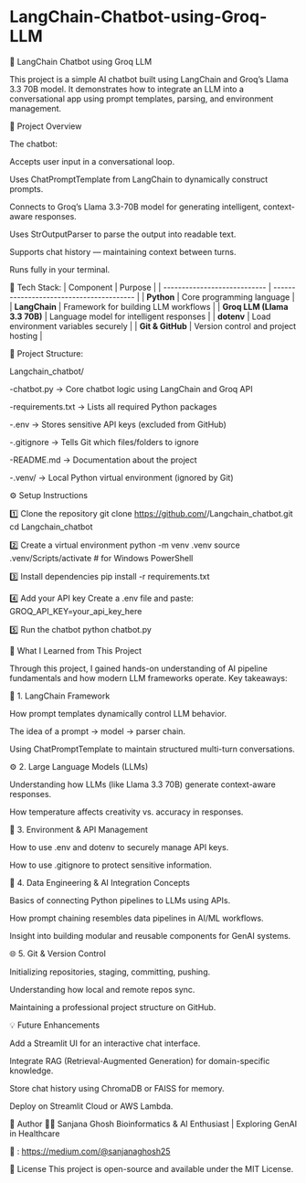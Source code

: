 # LangChain-Chatbot-using-Groq-LLM
🧬 LangChain Chatbot using Groq LLM

This project is a simple AI chatbot built using LangChain and Groq’s Llama 3.3 70B model.
It demonstrates how to integrate an LLM into a conversational app using prompt templates, parsing, and environment management.

🚀 Project Overview

The chatbot:

Accepts user input in a conversational loop.

Uses ChatPromptTemplate from LangChain to dynamically construct prompts.

Connects to Groq’s Llama 3.3-70B model for generating intelligent, context-aware responses.

Uses StrOutputParser to parse the output into readable text.

Supports chat history — maintaining context between turns.

Runs fully in your terminal.

🧰 Tech Stack:
| Component                    | Purpose                                  |
| ---------------------------- | ---------------------------------------- |
| **Python**                   | Core programming language                |
| **LangChain**                | Framework for building LLM workflows     |
| **Groq LLM (Llama 3.3 70B)** | Language model for intelligent responses |
| **dotenv**                   | Load environment variables securely      |
| **Git & GitHub**             | Version control and project hosting      |

🧩 Project Structure:

Langchain_chatbot/

-chatbot.py → Core chatbot logic using LangChain and Groq API

-requirements.txt → Lists all required Python packages

-.env → Stores sensitive API keys (excluded from GitHub)

-.gitignore → Tells Git which files/folders to ignore

-README.md → Documentation about the project

-.venv/ → Local Python virtual environment (ignored by Git)

⚙️ Setup Instructions

1️⃣ Clone the repository
git clone https://github.com/<yourusername>/Langchain_chatbot.git
cd Langchain_chatbot

2️⃣ Create a virtual environment
python -m venv .venv
source .venv/Scripts/activate   # for Windows PowerShell

3️⃣ Install dependencies
pip install -r requirements.txt

4️⃣ Add your API key
Create a .env file and paste:
GROQ_API_KEY=your_api_key_here

5️⃣ Run the chatbot
python chatbot.py

🧠 What I Learned from This Project

Through this project, I gained hands-on understanding of AI pipeline fundamentals and how modern LLM frameworks operate.
Key takeaways:

🧩 1. LangChain Framework

How prompt templates dynamically control LLM behavior.

The idea of a prompt → model → parser chain.

Using ChatPromptTemplate to maintain structured multi-turn conversations.

⚙️ 2. Large Language Models (LLMs)

Understanding how LLMs (like Llama 3.3 70B) generate context-aware responses.

How temperature affects creativity vs. accuracy in responses.

🔐 3. Environment & API Management

How to use .env and dotenv to securely manage API keys.

How to use .gitignore to protect sensitive information.

🧠 4. Data Engineering & AI Integration Concepts

Basics of connecting Python pipelines to LLMs using APIs.

How prompt chaining resembles data pipelines in AI/ML workflows.

Insight into building modular and reusable components for GenAI systems.

🌐 5. Git & Version Control

Initializing repositories, staging, committing, pushing.

Understanding how local and remote repos sync.

Maintaining a professional project structure on GitHub.

💡 Future Enhancements

Add a Streamlit UI for an interactive chat interface.

Integrate RAG (Retrieval-Augmented Generation) for domain-specific knowledge.

Store chat history using ChromaDB or FAISS for memory.

Deploy on Streamlit Cloud or AWS Lambda.


🧬 Author
👩‍💻 Sanjana Ghosh
Bioinformatics & AI Enthusiast | Exploring GenAI in Healthcare

[in]: https://www.linkedin.com/in/sanjana-ghosh-2a5b7c11d/
🔗 : https://medium.com/@sanjanaghosh25
 

📜 License
This project is open-source and available under the MIT License.
